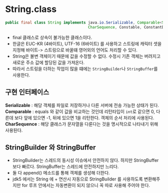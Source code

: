 # String.class

```java
public final class String implements java.io.Serializable, Comparable<String>,
                                     CharSequence, Constable, ConstantDesc {}
```
- final 클래스로 상속이 불가능한 클래스이다.
- 한글은 EUC-KR (4바이트), UTF-16 (6바이트) 를 사용하고 스트링에 캐릭터 셋을 지정해 바이트-> 스트링으로 바꿀떄 영어외의 언어도 처리할 수 있다.
- String은 불변 객체이기 때문에 값을 수정할 수 없다. 수정시 기존 객체는 버려지고 새로운 주소 값에 할당된 값을 가져온다.
- 따라서 스트링을 더하는 작업이 많을 떄에는 `StringBuilder`나 `StringBuffer`를 사용한다.

## 구현 인터페이스
<B>Serializable</B> : 해당 객체를 파일로 저장하거나 다른 서버에 전송 가능한 상태가 된다. <br>
<B>Comparable<String></B> : equals 와 같이 값을 비교하는 것인데 리턴타입이 `int`로 같으면 0, 다른데 보다 앞에 있으면 -1, 
뒤에 있으면 1을 리턴한다. 객체의 순서 처리에 사용된다.<br>
<B>CharSequence<String></B> : 해당 클래스가 문자열을 다룬다는 것을 명시적으로 나타내기 위해 사용된다.  <br>

## StringBuilder 와 StringBuffer
- StringBuilder는 스레드의 동시성 이슈에서 안전하지 않다. 하지만 StringBuffer 보다 빠르다. StringBuffer는 스레드에 안전하지만 느리다.
- 둘 다 append() 메소드를 통해 객체를 생성해 더한다.
- jdk5 에서는 String 에 + 연산시 자동으로 StringBuilder 를 사용하도록 변환해주지만 for 루프 안에서는 자동변환이 되지 않으니 꼭 따로 사용해 주어야 한다.
